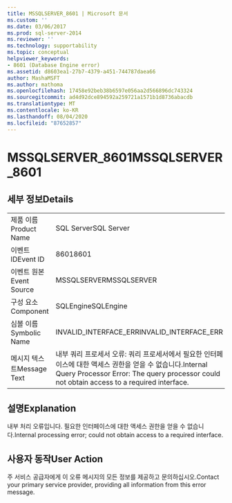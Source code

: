```yaml
---
title: MSSQLSERVER_8601 | Microsoft 문서
ms.custom: ''
ms.date: 03/06/2017
ms.prod: sql-server-2014
ms.reviewer: ''
ms.technology: supportability
ms.topic: conceptual
helpviewer_keywords:
- 8601 (Database Engine error)
ms.assetid: d8603ea1-27b7-4379-a451-744787daea66
author: MashaMSFT
ms.author: mathoma
ms.openlocfilehash: 17458e92beb38b6597e056aa2d566896dc743324
ms.sourcegitcommit: ad4d92dce894592a259721a1571b1d8736abacdb
ms.translationtype: MT
ms.contentlocale: ko-KR
ms.lasthandoff: 08/04/2020
ms.locfileid: "87652857"
---
```

# <a name="mssqlserver_8601"></a><span data-ttu-id="b678e-102">MSSQLSERVER_8601</span><span class="sxs-lookup"><span data-stu-id="b678e-102">MSSQLSERVER_8601</span></span>
    
## <a name="details"></a><span data-ttu-id="b678e-103">세부 정보</span><span class="sxs-lookup"><span data-stu-id="b678e-103">Details</span></span>  
  
|||  
|-|-|  
|<span data-ttu-id="b678e-104">제품 이름</span><span class="sxs-lookup"><span data-stu-id="b678e-104">Product Name</span></span>|<span data-ttu-id="b678e-105">SQL Server</span><span class="sxs-lookup"><span data-stu-id="b678e-105">SQL Server</span></span>|  
|<span data-ttu-id="b678e-106">이벤트 ID</span><span class="sxs-lookup"><span data-stu-id="b678e-106">Event ID</span></span>|<span data-ttu-id="b678e-107">8601</span><span class="sxs-lookup"><span data-stu-id="b678e-107">8601</span></span>|  
|<span data-ttu-id="b678e-108">이벤트 원본</span><span class="sxs-lookup"><span data-stu-id="b678e-108">Event Source</span></span>|<span data-ttu-id="b678e-109">MSSQLSERVER</span><span class="sxs-lookup"><span data-stu-id="b678e-109">MSSQLSERVER</span></span>|  
|<span data-ttu-id="b678e-110">구성 요소</span><span class="sxs-lookup"><span data-stu-id="b678e-110">Component</span></span>|<span data-ttu-id="b678e-111">SQLEngine</span><span class="sxs-lookup"><span data-stu-id="b678e-111">SQLEngine</span></span>|  
|<span data-ttu-id="b678e-112">심볼 이름</span><span class="sxs-lookup"><span data-stu-id="b678e-112">Symbolic Name</span></span>|<span data-ttu-id="b678e-113">INVALID_INTERFACE_ERR</span><span class="sxs-lookup"><span data-stu-id="b678e-113">INVALID_INTERFACE_ERR</span></span>|  
|<span data-ttu-id="b678e-114">메시지 텍스트</span><span class="sxs-lookup"><span data-stu-id="b678e-114">Message Text</span></span>|<span data-ttu-id="b678e-115">내부 쿼리 프로세서 오류: 쿼리 프로세서에서 필요한 인터페이스에 대한 액세스 권한을 얻을 수 없습니다.</span><span class="sxs-lookup"><span data-stu-id="b678e-115">Internal Query Processor Error: The query processor could not obtain access to a required interface.</span></span>|  
  
## <a name="explanation"></a><span data-ttu-id="b678e-116">설명</span><span class="sxs-lookup"><span data-stu-id="b678e-116">Explanation</span></span>  
 <span data-ttu-id="b678e-117">내부 처리 오류입니다. 필요한 인터페이스에 대한 액세스 권한을 얻을 수 없습니다.</span><span class="sxs-lookup"><span data-stu-id="b678e-117">Internal processing error; could not obtain access to a required interface.</span></span>  
  
## <a name="user-action"></a><span data-ttu-id="b678e-118">사용자 동작</span><span class="sxs-lookup"><span data-stu-id="b678e-118">User Action</span></span>  
 <span data-ttu-id="b678e-119">주 서비스 공급자에게 이 오류 메시지의 모든 정보를 제공하고 문의하십시오.</span><span class="sxs-lookup"><span data-stu-id="b678e-119">Contact your primary service provider, providing all information from this error message.</span></span>  
  
  
